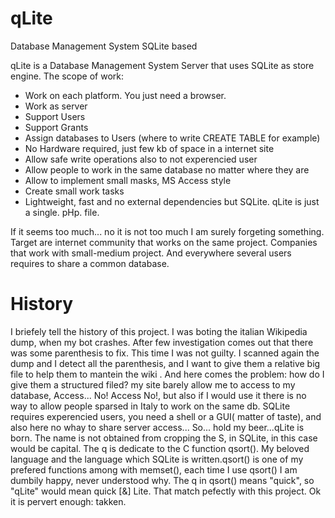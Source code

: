 # qLite
Database Management System SQLite based

qLite is a Database Management System Server that uses SQLite as store engine. 
The scope of work:
<ul>
  <li>Work on each platform. You just need a browser.</li>
  <li>Work as server</li>
  <li>Support Users</li>
  <li>Support Grants</li>
  <li>Assign databases to Users (where to write CREATE TABLE for example)</li>
  <li>No Hardware required, just few kb of space in a internet site</li>
  <li>Allow safe write operations also to not experencied user </li>
  <li>Allow people to work in the same database no matter where they are</li>
  <li>Allow to implement small masks, MS Access style</li>
  <li>Create small work tasks</li>
  <li>Lightweight, fast and no external dependencies but SQLite. qLite is just a single. pHp. file.</li>
</ul>
If it seems too much... no it is not too much I am surely forgeting something.
Target are internet community that works on the same project. Companies that work with small-medium project. And everywhere several users requires to share a common database.

# History

I briefely tell the history of this project. 
I was boting the italian Wikipedia dump, when my bot crashes. After few investigation comes out that there was some parenthesis to fix. This time I was not guilty. I scanned again the dump and I detect all the parenthesis, and I want to give them a relative big file to help them to mantein the wiki . And here comes the problem: how do I give them a structured filed? my site barely allow me to access to my database, Access... No! Access No!, but also if I would use it there is no way to allow people sparsed in Italy to work on the same db. SQLite requires experencied users, you need a shell or a GUI( matter of taste), and also here no whay to share server access... 
So... hold my beer...qLite is born.
The name is not obtained from cropping the S, in SQLite, in this case would be capital. The q is dedicate to the C function qsort(). My beloved language and the language which 
SQLite is written.qsort() is one of my prefered functions among with memset(), each time I use qsort() I am dumbily happy, never understood why. The q in qsort() means "quick", so "qLite"  would mean quick [&] Lite. That match pefectly with this project. Ok it is pervert enough: takken.





